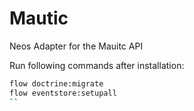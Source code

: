 # Mautic

Neos Adapter for the Mauitc API

Run following commands after installation:

```bash
flow doctrine:migrate
flow eventstore:setupall
``
